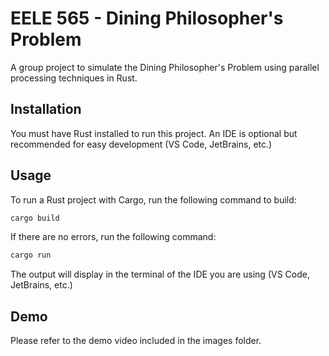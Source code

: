 # EELE 565 - Dining Philosopher's Problem
A group project to simulate the Dining Philosopher's Problem using parallel processing techniques in Rust.

## Installation
You must have Rust installed to run this project. An IDE is optional but recommended for easy development (VS Code, JetBrains, etc.)


## Usage
To run a Rust project with Cargo, run the following command to build:

```bash
cargo build
```

If there are no errors, run the following command:

```bash
cargo run
```

The output will display in the terminal of the IDE you are using (VS Code, JetBrains, etc.)

## Demo
Please refer to the demo video included in the images folder.
